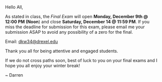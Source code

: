 Hello All,

As stated in class, the *Final Exam* will open **Monday, December 9th @ 12:00 PM (Noon**) and close **Saturday, December 14 @ 11:59 PM**. If you miss the deadline for submission for this exam, please email me your submission ASAP to avoid any possibility of a zero for the final.

Email: dkw34@drexel.edu


Thank you all for being attentive and engaged students. 

If we do not cross paths soon, best of luck to you on your final exams and I hope you all enjoy your winter break!

~ Darren